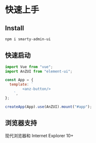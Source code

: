 # 快速上手

## Install

```bash
npm i smarty-admin-ui
```

## 快速启动

```js
import Vue from "vue";
import AnZUI from "element-ui";

const App = {
  template: `
        <anz-button/>
    `,
};

createApp(App).use(AnZUI).mount("#app");
```

## 浏览器支持

现代浏览器和 Internet Explorer 10+
